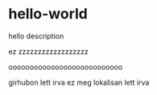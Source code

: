 # hello-world
hello description


ez zzzzzzzzzzzzzzzzzz

ooooooooooooooooooooooooooo



girhubon lett irva
ez meg lokalisan lett irva